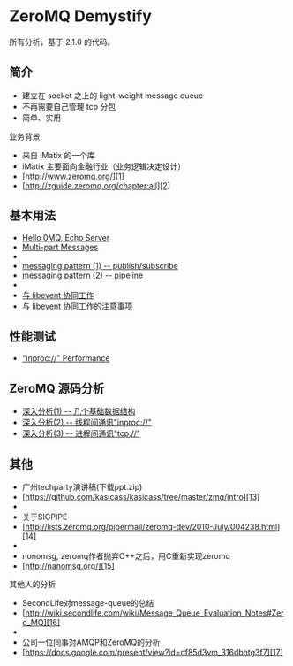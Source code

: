 # ZeroMQ Demystify

所有分析，基于 2.1.0 的代码。


## 简介

 * 建立在 socket 之上的 light-weight message queue
 * 不再需要自己管理 tcp 分包
 * 简单、实用

业务背景

 * 来自 iMatix 的一个库
 * iMatix 主要面向金融行业（业务逻辑决定设计）
 * [http://www.zeromq.org/][1]
 * [http://zguide.zeromq.org/chapter:all][2]


## 基本用法

 * [Hello 0MQ, Echo Server][3]
 * [Multi-part Messages][4]
 * 
 * [messaging pattern (1) -- publish/subscribe][5]
 * [messaging pattern (2) -- pipeline][6]
 * 
 * [与 libevent 协同工作][7]
 * [与 libevent 协同工作的注意事项][8]


## 性能测试

 * ["inproc://" Performance][9]


## ZeroMQ 源码分析

 * [深入分析(1) -- 几个基础数据结构][10]
 * [深入分析(2) -- 线程间通讯"inproc://"][11]
 * [深入分析(3) -- 进程间通讯"tcp://"][12]


## 其他

 * 广州techparty演讲稿(下载ppt.zip)
 * [https://github.com/kasicass/kasicass/tree/master/zmq/intro][13]
 * 
 * 关于SIGPIPE
 * [http://lists.zeromq.org/pipermail/zeromq-dev/2010-July/004238.html][14]
 * 
 * nonomsg, zeromq作者抛弃C++之后，用C重新实现zeromq
 * [http://nanomsg.org/][15]

其他人的分析

 * SecondLife对message-queue的总结
 * [http://wiki.secondlife.com/wiki/Message_Queue_Evaluation_Notes#Zero_MQ][16]
 * 
 * 公司一位同事对AMQP和ZeroMQ的分析
 * [https://docs.google.com/present/view?id=df85d3vm_316dbhtg3f7][17]


[1]:http://www.zeromq.org/
[2]:http://zguide.zeromq.org/chapter:all
[3]:https://github.com/kasicass/blog/blob/master/zeromq/2010_08_31_hello_world_zmq.md
[4]:https://github.com/kasicass/blog/blob/master/zeromq/2010_09_01_multipart_message.md
[5]:https://github.com/kasicass/blog/blob/master/zeromq/2010_11_03_pub_sub.md
[6]:https://github.com/kasicass/blog/blob/master/zeromq/2010_11_25_pipeline.md
[7]:https://github.com/kasicass/blog/blob/master/zeromq/2010_12_02_dance_with_libevent.md
[8]:https://github.com/kasicass/blog/blob/master/zeromq/2010_12_16_dance_with_libevent_bug.md
[9]:https://github.com/kasicass/blog/blob/master/zeromq/2010_12_20_inproc_performance.md
[10]:https://github.com/kasicass/blog/blob/master/zeromq/2010_12_09_zmq_internals_01.md
[11]:https://github.com/kasicass/blog/blob/master/zeromq/2010_12_17_zmq_internals_02.md
[12]:https://github.com/kasicass/blog/blob/master/zeromq/2010_12_18_zmq_internals_03.md
[13]:https://github.com/kasicass/kasicass/tree/master/zmq/intro
[14]:http://lists.zeromq.org/pipermail/zeromq-dev/2010-July/004238.html
[15]:http://nanomsg.org/
[16]:http://wiki.secondlife.com/wiki/Message_Queue_Evaluation_Notes#Zero_MQ
[17]:https://docs.google.com/present/view?id=df85d3vm_316dbhtg3f7
